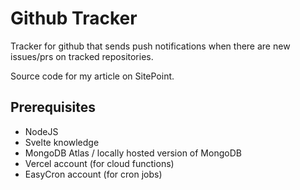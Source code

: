 # Github Tracker

Tracker for github that sends push notifications when there are new issues/prs on tracked repositories.

Source code for my article on SitePoint.

## Prerequisites

- NodeJS
- Svelte knowledge
- MongoDB Atlas / locally hosted version of MongoDB
- Vercel account (for cloud functions)
- EasyCron account (for cron jobs)
